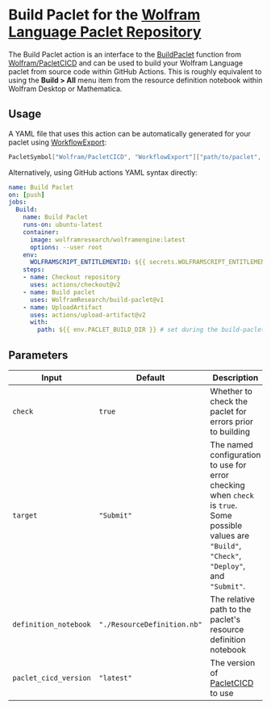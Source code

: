# Build Paclet for the [Wolfram Language Paclet Repository](https://resources.wolframcloud.com/PacletRepository/)

The Build Paclet action is an interface to the 
[BuildPaclet](https://resources.wolframcloud.com/PacletRepository/resources/Wolfram/PacletCICD/ref/BuildPaclet.html) 
function from 
[Wolfram/PacletCICD](https://resources.wolframcloud.com/PacletRepository/resources/Wolfram/PacletCICD/) 
and can be used to build your Wolfram Language paclet from source code within GitHub Actions. 
This is roughly equivalent to using the **Build > All** menu item from the resource definition notebook within 
Wolfram Desktop or Mathematica.

## Usage

A YAML file that uses this action can be automatically generated for your paclet using 
[WorkflowExport](https://resources.wolframcloud.com/PacletRepository/resources/Wolfram/PacletCICD/ref/WorkflowExport.html):

```Mathematica
PacletSymbol["Wolfram/PacletCICD", "WorkflowExport"]["path/to/paclet", "Build"]
```

Alternatively, using GitHub actions YAML syntax directly:
```yaml
name: Build Paclet
on: [push]
jobs: 
  Build: 
    name: Build Paclet
    runs-on: ubuntu-latest
    container: 
      image: wolframresearch/wolframengine:latest
      options: --user root
    env: 
      WOLFRAMSCRIPT_ENTITLEMENTID: ${{ secrets.WOLFRAMSCRIPT_ENTITLEMENTID }}
    steps: 
    - name: Checkout repository
      uses: actions/checkout@v2
    - name: Build paclet
      uses: WolframResearch/build-paclet@v1
    - name: UploadArtifact
      uses: actions/upload-artifact@v2
      with: 
        path: ${{ env.PACLET_BUILD_DIR }} # set during the build-paclet step
```

## Parameters

Input                     | Default                     | Description
------------------------- | --------------------------- | ---------------
`check`                   | `true`                      | Whether to check the paclet for errors prior to building
`target`                  | `"Submit"`                  | The named configuration to use for error checking when `check` is `true`. Some possible values are `"Build"`, `"Check"`, `"Deploy"`, and `"Submit"`.
`definition_notebook`     | `"./ResourceDefinition.nb"` | The relative path to the paclet's resource definition notebook
`paclet_cicd_version`     | `"latest"`                  | The version of [PacletCICD](https://resources.wolframcloud.com/PacletRepository/resources/Wolfram/PacletCICD/) to use
